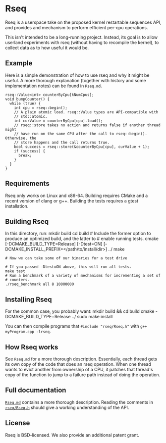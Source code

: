 # Rseq
Rseq is a userspace take on the proposed kernel restartable sequences API, and
provides and mechanism to perform efficient per-cpu operations.

This isn't intended to be a long-running project. Instead, its goal is to allow
userland experiments with rseq (without having to recompile the kernel), to
collect data as to how useful it would be.

## Example
Here is a simple demonstration of how to use rseq and why it might be useful. A
more thorough explanation (together with history and some implementation notes)
can be found in `Rseq.md`.

    rseq::Value<int> counterByCpu[kNumCpus];
    void bumpCounter() {
      while (true) {
        int cpu = rseq::begin();
        // A plain atomic load. rseq::Value types are API-compatible with
        // std::atomic.
        int curValue = counterByCpu[cpu].load();
        // rseq::store takes no action and returns false if another thread might
        // have run on the same CPU after the call to rseq::begin(). Otherwise, the
        // store happens and the call returns true.
        bool success = rseq::store(&counterByCpu[cpu], curValue + 1);
        if (success) {
          break;
        }
      }
    }

## Requirements
Rseq only works on Linux and x86-64. Building requires CMake and a recent
version of clang or g++. Building the tests requires a gtest installation.

## Building Rseq
In this directory, run:
    mkdir build
    cd build
    # Include the former option to produce an optimized build, and the latter to
    # enable running tests.
    cmake [-DCMAKE_BUILD_TYPE=Release] [-Dtest=ON] [-DCMAKE_INSTALL_PREFIX=</path/to/install/dir>] ../
    make

    # Now we can take some of our binaries for a test drive

    # If you passed -Dtest=ON above, this will run all tests.
    make test
    # Run a benchmark of a variety of mechanisms for incrementing a set of
    # counters.
    ./rseq_benchmark all 8 10000000

## Installing Rseq
For the common case, you probably want:
    mkdir build && cd build
    cmake -DCMAKE_BUILD_TYPE=Release ../
    sudo make install

You can then compile programs that `#include "rseq/Rseq.h"` with
`g++ myProgram.cpp -lrseq`.


## How Rseq works
See `Rseq.md` for a more thorough description. Essentially, each thread gets its
own copy of the code that does an rseq operation. When one thread wants to evict
another from ownership of a CPU, it patches that thread's copy of the function
to jump to a failure path instead of doing the operation.

## Full documentation
[`Rseq.md`](Rseq.md) contains a more thorough description. Reading the comments in
[`rseq/Rseq.h`](rseq/Rseq.h) should give a working understanding of the API.

## License
Rseq is BSD-licensed. We also provide an additional patent grant.

